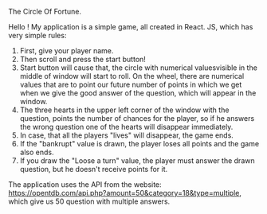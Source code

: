 The Circle Of Fortune.

Hello ! My application is a simple game, all created in React. JS, which has very simple rules:

1. First, give your player name.
2. Then scroll and press the start button!
3. Start button will cause that, the circle with numerical values ​​visible in the middle of window will start to roll. On the wheel, there are numerical values ​​that are to point our future number of points in which we get when we give the good answer of the question, which will appear in the window.
4. The three hearts in the upper left corner of the window with the question, points the number of chances for the player, so if he answers the wrong question one of the hearts will disappear immediately.
5. In case, that all the players "lives" will disappear, the game ends.
6. If the "bankrupt" value is drawn, the player loses all points and the game also ends.
7. If you draw the "Loose a turn" value, the player must answer the drawn question, but he  doesn't receive points for it.

The application uses the API from the website: https://opentdb.com/api.php?amount=50&category=18&type=multiple, which give us 50 question with multiple answers.
